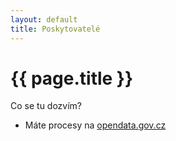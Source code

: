 ```yaml
---
layout: default
title: Poskytovatelé
---
```


# {{ page.title }}

Co se tu dozvím?

*   Máte procesy na [opendata.gov.cz](https://opendata.gov.cz)

